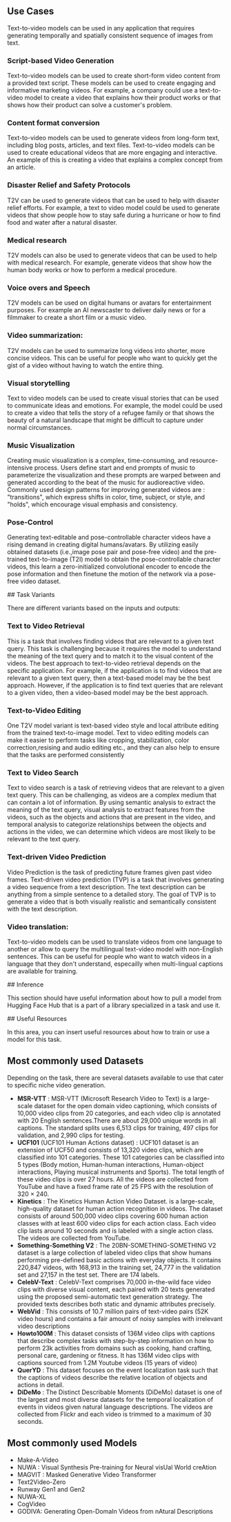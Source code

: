 ## Use Cases

Text-to-video models can be used in any application that requires generating temporally and spatially consistent sequence of images from text.  



### Script-based Video Generation


Text-to-video models can be used to create short-form video content from a provided text script. These models can be used to create engaging and informative marketing videos. For example, a company could use a text-to-video model to create a video that explains how their product works or that shows how their product can solve a customer's problem.



### Content format conversion

Text-to-video models can be used to generate videos from long-form text, including blog posts, articles, and text files. Text-to-video models can be used to create educational videos that are more engaging and interactive. An example of this is creating a video that explains a complex concept from an article.


### Disaster Relief and Safety Protocols


T2V can be used to generate videos that can be used to help with disaster relief efforts. For example, a text to video model could be used to generate videos that show people how to stay safe during a hurricane or how to find food and water after a natural disaster.

### Medical research

T2V models can also be used to generate videos that can be used to help with medical research. For example, generate videos that show how the human body works or how to perform a medical procedure.


### Voice overs and Speech


T2V models can be used on digital humans or avatars for entertainment purposes. For example an AI newscaster to deliver daily news or for a filmmaker to create a short film or a music video.


### Video summarization: 

T2V models can be used to summarize long videos into shorter, more concise videos. This can be useful for people who want to quickly get the gist of a video without having to watch the entire thing.


### Visual storytelling

Text to video models can be used to create visual stories that can be used to communicate ideas and emotions. For example, the model could be used to create a video that tells the story of a refugee family or that shows the beauty of a natural landscape that might be difficult to capture under normal circumstances.


### Music Visualization

Creating music visualization is a complex, time-consuming, and resource-intensive process. Users define start and end prompts of music to parameterize the visualization and these prompts are warped between and generated according to the beat of the music for audioreactive video. Commonly used design patterns for improving generated videos are : "transitions", which express shifts in color, time, subject, or style, and "holds", which encourage visual emphasis and consistency. 


### Pose-Control

Generating text-editable and pose-controllable character videos have a rising demand in creating digital humans/avatars. By utilizing easily obtained datasets (i.e.,image pose pair and pose-free video) and the pre-trained text-to-image (T2I) model to obtain the pose-controllable character videos, this learn a zero-initialized convolutional encoder to encode the pose information and then finetune the motion of the network via a pose-free video dataset.



## Task Variants

There are different variants based on the inputs and outputs:

### Text to Video Retrieval

This is a task that involves finding videos that are relevant to a given text query. This task is challenging because it requires the model to understand the meaning of the text query and to match it to the visual content of the videos. The best approach to text-to-video retrieval depends on the specific application. For example, if the application is to find videos that are relevant to a given text query, then a text-based model may be the best approach. However, if the application is to find text queries that are relevant to a given video, then a video-based model may be the best approach.


### Text-to-Video Editing

One T2V model variant is text-based video style and local attribute editing from the trained text-to-image model. Text to video editing models can make it easier to perform tasks like cropping, stabilization, color correction,resising and audio editing etc.,  and they can also help to ensure that the tasks are performed consistently


### Text to Video Search

Text to video search is a task of retrieving videos that are relevant to a given text query. This can be challenging, as videos are a complex medium that can contain a lot of information. By using semantic analysis to extract the meaning of the text query, visual analysis to extract features from the videos, such as the objects and actions that are present in the video, and temporal analysis to categorize  relationships between the objects and actions in the video, we can determine which videos are most likely to be relevant to the text query.

### Text-driven Video Prediction

Video Prediction is the task of predicting future frames given past video frames. Text-driven video prediction (TVP) is a task that involves generating a video sequence from a text description. The text description can be anything from a simple sentence to a detailed story. The goal of TVP is to generate a video that is both visually realistic and semantically consistent with the text description.


### Video translation: 

Text-to-video models can be used to translate videos from one language to another or allow to query the multilingual text-video model with non-English sentences. This can be useful for people who want to watch videos in a language that they don't understand, especailly when multi-lingual captions are available for training.


## Inference

This section should have useful information about how to pull a model from Hugging Face Hub that is a part of a library specialized in a task and use it.


## Useful Resources

In this area, you can insert useful resources about how to train or use a model for this task.


## Most commonly used Datasets 

Depending on the task, there are several datasets available to use that cater to specific niche video generation.

* **MSR-VTT** : MSR-VTT (Microsoft Research Video to Text) is a large-scale dataset for the open domain video captioning, which consists of 10,000 video clips from 20 categories, and each video clip is annotated with 20 English sentences.There are about 29,000 unique words in all captions. The standard splits uses 6,513 clips for training, 497 clips for validation, and 2,990 clips for testing.
* **UCF101** (UCF101 Human Actions dataset) : UCF101 dataset is an extension of UCF50 and consists of 13,320 video clips, which are classified into 101 categories. These 101 categories can be classified into 5 types (Body motion, Human-human interactions, Human-object interactions, Playing musical instruments and Sports). The total length of these video clips is over 27 hours. All the videos are collected from YouTube and have a fixed frame rate of 25 FPS with the resolution of 320 × 240.
* **Kinetics** : The Kinetics Human Action Video Dataset. is a large-scale, high-quality dataset for human action recognition in videos. The dataset consists of around 500,000 video clips covering 600 human action classes with at least 600 video clips for each action class. Each video clip lasts around 10 seconds and is labeled with a single action class. The videos are collected from YouTube.
* **Something-Something V2** : The 20BN-SOMETHING-SOMETHING V2 dataset is a large collection of labeled video clips that show humans performing pre-defined basic actions with everyday objects.  It contains 220,847 videos, with 168,913 in the training set, 24,777 in the validation set and 27,157 in the test set. There are 174 labels.
* **CelebV-Text** : CelebV-Text comprises 70,000 in-the-wild face video clips with diverse visual content, each paired with 20 texts generated using the proposed semi-automatic text generation strategy. The provided texts describes both static and dynamic attributes precisely.
* **WebVid** : This consists of 10.7 million pairs of text-video pairs (52K video hours) and contains a fair amount of noisy samples with irrelevant video descriptions
* **Howto100M** : This dataset consists of 136M video clips with captions that describe complex tasks with step-by-step information on how to perform 23k activities from domains such as cooking, hand crafting, personal care, gardening or fitness. It has 136M video clips with captions sourced from 1.2M Youtube videos (15 years of video)
* **QuerYD** : This dataset focuses on the event localization task such that the captions of videos describe the relative location of objects and actions in detail.
* **DiDeMo** : The Distinct Describable Moments (DiDeMo) dataset is one of the largest and most diverse datasets for the temporal localization of events in videos given natural language descriptions. The videos are collected from Flickr and each video is trimmed to a maximum of 30 seconds.


## Most commonly used Models 



* Make-A-Video 
* NUWA : Visual Synthesis Pre-training for Neural visUal World creAtion
* MAGVIT : Masked Generative Video Transformer
* Text2Video-Zero
* Runway Gen1 and Gen2
* NUWA-XL
* CogVideo
* GODIVA: Generating Open-DomaIn Videos from nAtural Descriptions
